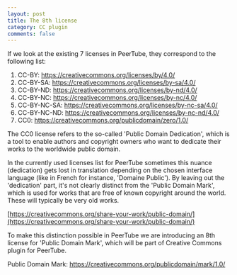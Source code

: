 ```yaml
---
layout: post
title: The 8th license
category: CC plugin
comments: false
---
```


If we look at the existing 7 licenses in PeerTube, they correspond to the following list:

1. CC-BY: https://creativecommons.org/licenses/by/4.0/
2. CC-BY-SA: https://creativecommons.org/licenses/by-sa/4.0/
3. CC-BY-ND: https://creativecommons.org/licenses/by-nd/4.0/
4. CC-BY-NC: https://creativecommons.org/licenses/by-nc/4.0/
5. CC-BY-NC-SA: https://creativecommons.org/licenses/by-nc-sa/4.0/
6. CC-BY-NC-ND: https://creativecommons.org/licenses/by-nc-nd/4.0/
7. CC0: https://creativecommons.org/publicdomain/zero/1.0/

The CC0 license refers to the so-called 'Public Domain Dedication', which is a tool to enable authors and copyright owners who want to dedicate their works to the worldwide public domain.

In the currently used licenses list for PeerTube sometimes this nuance (dedication) gets lost in translation depending on the chosen interface language (like in French for instance, 'Domaine Public'). By leaving out the 'dedication' part, it's not clearly distinct from the 'Public Domain Mark', which is used for works that are free of known copyright around the world. These will typically be very old works.

[https://creativecommons.org/share-your-work/public-domain/](https://creativecommons.org/share-your-work/public-domain/)

To make this distinction possible in PeerTube we are introducing an 8th license for 'Public Domain Mark', which will be part of Creative Commons plugin for PeerTube.

Public Domain Mark: https://creativecommons.org/publicdomain/mark/1.0/
